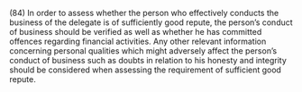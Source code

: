 (84) In order to assess whether the person who effectively conducts the business of the delegate is of sufficiently good repute, the person’s conduct of business should be verified as well as whether he has committed offences regarding financial activities. Any other relevant information concerning personal qualities which might adversely affect the person’s conduct of business such as doubts in relation to his honesty and integrity should be considered when assessing the requirement of sufficient good repute.